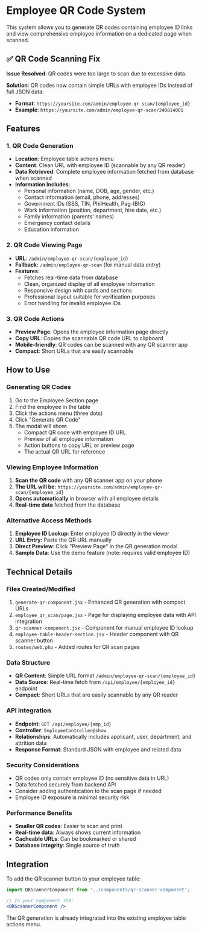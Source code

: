 # Employee QR Code System

This system allows you to generate QR codes containing employee ID links and view comprehensive employee information on a dedicated page when scanned.

## ✅ QR Code Scanning Fix

**Issue Resolved**: QR codes were too large to scan due to excessive data.

**Solution**: QR codes now contain simple URLs with employee IDs instead of full JSON data:
- **Format**: `https://yoursite.com/admin/employee-qr-scan/{employee_id}`
- **Example**: `https://yoursite.com/admin/employee-qr-scan/240814001`

## Features

### 1. QR Code Generation
- **Location**: Employee table actions menu
- **Content**: Clean URL with employee ID (scannable by any QR reader)
- **Data Retrieved**: Complete employee information fetched from database when scanned
- **Information Includes**:
  - Personal information (name, DOB, age, gender, etc.)
  - Contact information (email, phone, addresses)
  - Government IDs (SSS, TIN, PhilHealth, Pag-IBIG)
  - Work information (position, department, hire date, etc.)
  - Family information (parents' names)
  - Emergency contact details
  - Education information

### 2. QR Code Viewing Page
- **URL**: `/admin/employee-qr-scan/{employee_id}`
- **Fallback**: `/admin/employee-qr-scan` (for manual data entry)
- **Features**:
  - Fetches real-time data from database
  - Clean, organized display of all employee information
  - Responsive design with cards and sections
  - Professional layout suitable for verification purposes
  - Error handling for invalid employee IDs

### 3. QR Code Actions
- **Preview Page**: Opens the employee information page directly
- **Copy URL**: Copies the scannable QR code URL to clipboard
- **Mobile-friendly**: QR codes can be scanned with any QR scanner app
- **Compact**: Short URLs that are easily scannable

## How to Use

### Generating QR Codes
1. Go to the Employee Section page
2. Find the employee in the table
3. Click the actions menu (three dots)
4. Click "Generate QR Code"
5. The modal will show:
   - Compact QR code with employee ID URL
   - Preview of all employee information
   - Action buttons to copy URL or preview page
   - The actual QR URL for reference

### Viewing Employee Information
1. **Scan the QR code** with any QR scanner app on your phone
2. **The URL will be**: `https://yoursite.com/admin/employee-qr-scan/{employee_id}`
3. **Opens automatically** in browser with all employee details
4. **Real-time data** fetched from the database

### Alternative Access Methods
1. **Employee ID Lookup**: Enter employee ID directly in the viewer
2. **URL Entry**: Paste the QR URL manually
3. **Direct Preview**: Click "Preview Page" in the QR generation modal
4. **Sample Data**: Use the demo feature (note: requires valid employee ID)

## Technical Details

### Files Created/Modified
1. `generate-qr-component.jsx` - Enhanced QR generation with compact URLs
2. `employee_qr_scan/page.jsx` - Page for displaying employee data with API integration
3. `qr-scanner-component.jsx` - Component for manual employee ID lookup
4. `employee-table-header-section.jsx` - Header component with QR scanner button
5. `routes/web.php` - Added routes for QR scan pages

### Data Structure
- **QR Content**: Simple URL format `/admin/employee-qr-scan/{employee_id}`
- **Data Source**: Real-time fetch from `/api/employee/{employee_id}` endpoint
- **Compact**: Short URLs that are easily scannable by any QR reader

### API Integration
- **Endpoint**: `GET /api/employee/{emp_id}`
- **Controller**: `EmployeeController@show`
- **Relationships**: Automatically includes applicant, user, department, and attrition data
- **Response Format**: Standard JSON with employee and related data

### Security Considerations
- QR codes only contain employee ID (no sensitive data in URL)
- Data fetched securely from backend API
- Consider adding authentication to the scan page if needed
- Employee ID exposure is minimal security risk

### Performance Benefits
- **Smaller QR codes**: Easier to scan and print
- **Real-time data**: Always shows current information
- **Cacheable URLs**: Can be bookmarked or shared
- **Database integrity**: Single source of truth

## Integration

To add the QR scanner button to your employee table:

```jsx
import QRScannerComponent from '../components/qr-scanner-component';

// In your component JSX:
<QRScannerComponent />
```

The QR generation is already integrated into the existing employee table actions menu.
